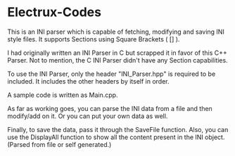 # Electrux-Codes

This is an INI parser which is capable of fetching, modifying and saving INI style files.
It supports Sections using Square Brackets ( [] ).

I had originally written an INI Parser in C but scrapped it in favor of this C++ Parser.
Not to mention, the C INI Parser didn't have any Section capabilities.


To use the INI Parser, only the header "INI_Parser.hpp" is required to be included. It includes the other headers by itself in order.

A sample code is written as Main.cpp.

As far as working goes, you can parse the INI data from a file and then modify/add on it. Or you can put your own data as well.

Finally, to save the data, pass it through the SaveFile function.
Also, you can use the DisplayAll function to show all the content present in the INI object. (Parsed from file or self generated.)
